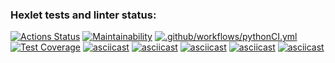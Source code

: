 ### Hexlet tests and linter status:
[![Actions Status](https://github.com/Detya9/python-project-50/actions/workflows/hexlet-check.yml/badge.svg)](https://github.com/Detya9/python-project-50/actions)
[![Maintainability](https://api.codeclimate.com/v1/badges/add64477968235a49633/maintainability)](https://codeclimate.com/github/Detya9/python-project-50/maintainability
)
[![.github/workflows/pythonCI.yml](https://github.com/Detya9/python-project-50/actions/workflows/pythonCI.yml/badge.svg)](https://github.com/Detya9/python-project-50/actions/workflows/pythonCI.yml)
[![Test Coverage](https://api.codeclimate.com/v1/badges/add64477968235a49633/test_coverage)](https://codeclimate.com/github/Detya9/python-project-50/test_coverage)
[![asciicast](https://asciinema.org/a/h5LuF53hGP7AdJa7IbHZhpxAt.svg)](https://asciinema.org/a/h5LuF53hGP7AdJa7IbHZhpxAt)
[![asciicast](https://asciinema.org/a/JF0OO5q4cgi67mHuTmjwKuFiU.svg)](https://asciinema.org/a/JF0OO5q4cgi67mHuTmjwKuFiU)
[![asciicast](https://asciinema.org/a/RWoCCT93Tnb29piv3G8aXSvnq.svg)](https://asciinema.org/a/RWoCCT93Tnb29piv3G8aXSvnq)
[![asciicast](https://asciinema.org/a/UWf2eRpn2X8XVdlWTzBJOxfp4.svg)](https://asciinema.org/a/UWf2eRpn2X8XVdlWTzBJOxfp4)
[![asciicast](https://asciinema.org/a/Pmlu2VFBvAfjebducmGaqfBej.svg)](https://asciinema.org/a/Pmlu2VFBvAfjebducmGaqfBej)
